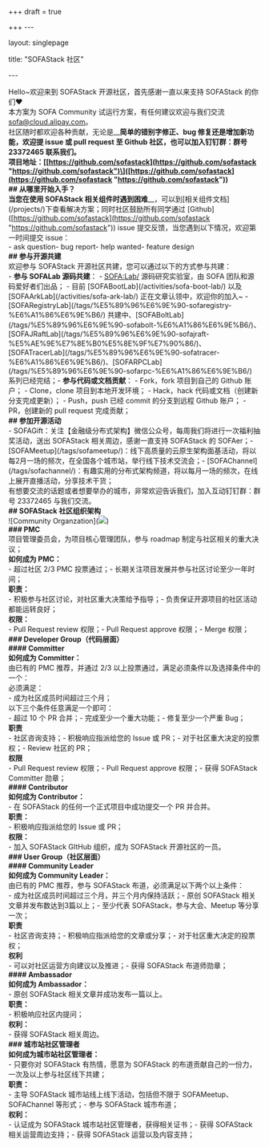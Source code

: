+++
draft = true

+++
\---

layout: singlepage

title: "SOFAStack 社区"

\---

  
Hello\~欢迎来到 SOFAStack 开源社区，首先感谢一直以来支持 SOFAStack 的你们❤  
本方案为 SOFA Community 试运行方案，有任何建议欢迎与我们交流 <sofa@cloud.alipay.com>。  
社区随时都欢迎各种贡献，无论是__**简单的错别字修正**__、__**bug 修复**__还是__**增加新功能**__，欢迎提 issue 或 pull request 至 Github 社区，也可以加入钉钉群：群号 23372465 联系我们。  
项目地址：\[[https://github.com/sofastack](https://github.com/sofastack "https://github.com/sofastack")\]([https://github.com/sofastack](https://github.com/sofastack "https://github.com/sofastack"))  
**## 从哪里开始入手？**  
当您在使用 SOFAStack 相关组件时__**遇到困难**__，可以到\[相关组件文档\](/projects/)下查看解决方案；同时社区鼓励所有同学通过 \[Github\]([https://github.com/sofastack](https://github.com/sofastack "https://github.com/sofastack")) issue 提交反馈，当您遇到以下情况，欢迎第一时间提交 issue：  
\- ask question- bug report- help wanted- feature design  
**## 参与开源共建**  
欢迎参与 SOFAStack 开源社区共建，您可以通过以下的方式参与共建：  
\- __**参与 SOFALab 源码共建**__： - <SOFA:Lab/> 源码研究实验室，由 SOFA 团队和源码爱好者们出品； - 目前 \[SOFABootLab\](/activities/sofa-boot-lab/) 以及 \[SOFAArkLab\](/activities/sofa-ark-lab/) 正在文章认领中，欢迎你的加入\~ - \[SOFARegistryLab\](/tags/%E5%89%96%E6%9E%90-sofaregistry-%E6%A1%86%E6%9E%B6/) 共建中、\[SOFABoltLab\](/tags/%E5%89%96%E6%9E%90-sofabolt-%E6%A1%86%E6%9E%B6/)、\[SOFAJRaftLab\](/tags/%E5%89%96%E6%9E%90-sofajraft-%E5%AE%9E%E7%8E%B0%E5%8E%9F%E7%90%86/)、\[SOFATracerLab\](/tags/%E5%89%96%E6%9E%90-sofatracer-%E6%A1%86%E6%9E%B6/)、\[SOFARPCLab\](/tags/%E5%89%96%E6%9E%90-sofarpc-%E6%A1%86%E6%9E%B6/) 系列已经完结；- __**参与代码或文档贡献**__： - Fork，fork 项目到自己的 Github 账户； - Clone，clone 项目到本地开发环境； - Hack，hack 代码或文档（创建新分支完成更新）； - Push，push 已经 commit 的分支到远程 Github 账户； - PR，创建新的 pull request 完成贡献；  
**## 参加开源活动**  
\- SOFAGift：关注【金融级分布式架构】微信公众号，每周我们将进行一次福利抽奖活动，送出 SOFAStack 相关周边，感谢一直支持 SOFAStack 的 SOFAer；- \[SOFAMeetup\](/tags/sofameetup/)：线下高质量的云原生架构面基活动，将以每2月一场的频次，在全国各个城市站，举行线下技术交流会；- \[SOFAChannel\](/tags/sofachannel/)：有趣实用的分布式架构频道，将以每月一场的频次，在线上展开直播活动，分享技术干货；  
有想要交流的话题或者想要举办的城市，非常欢迎告诉我们，加入互动钉钉群：群号 23372465 与我们交流。  
**## SOFAStack 社区组织架构**  
!\[Community Organzation\](![](https://cdn.nlark.com/yuque/0/2019/png/226702/1577327906629-43c94574-2f7e-4c49-b27a-de9a836a54f2.png))  
**### PMC**  
项目管理委员会，为项目核心管理团队，参与 roadmap 制定与社区相关的重大决议；  
__**如何成为 PMC：**__  
\- 超过社区 2/3 PMC 投票通过；- 长期关注项目发展并参与社区讨论至少一年时间；  
__**职责：**__  
\- 积极参与社区讨论，对社区重大决策给予指导；- 负责保证开源项目的社区活动都能运转良好；  
__**权限：**__  
\- Pull Request review 权限；- Pull Request approve 权限；- Merge 权限；  
**### Developer Group（代码层面）**  
**#### Committer**  
__**如何成为 Committer：**__  
由已有的 PMC 推荐，并通过 2/3 以上投票通过，满足必须条件以及选择条件中的一个：  
必须满足：  
\- 成为社区成员时间超过三个月；  
以下三个条件任意满足一个即可：  
\- 超过 10 个 PR 合并；- 完成至少一个重大功能；- 修复至少一个严重 Bug；  
__**职责**__  
\- 社区咨询支持；- 积极响应指派给您的 Issue 或 PR；- 对于社区重大决定的投票权；- Review 社区的 PR；  
__**权限**__  
\- Pull Request review 权限；- Pull Request approve 权限；- 获得 SOFAStack Committer 勋章；  
**#### Contributor**  
__**如何成为 Contributor：**__  
\- 在 SOFAStack 的任何一个正式项目中成功提交一个 PR 并合并。  
__**职责：**__  
\- 积极响应指派给您的 Issue 或 PR；  
__**权限：**__  
\- 加入 SOFAStack GItHub 组织，成为 SOFAStack 开源社区的一员。  
**### User Group（社区层面）**  
**#### Community Leader**  
__**如何成为 Community Leader：**__  
由已有的 PMC 推荐，参与 SOFAStack 布道，必须满足以下两个以上条件：  
\- 成为社区成员时间超过三个月，并三个月内保持活跃；- 原创 SOFAStack 相关文章并发布数达到3篇以上；- 至少代表 SOFAStack，参与大会、Meetup 等分享一次；  
__**职责**__  
\- 社区咨询支持；- 积极响应指派给您的文章或分享；- 对于社区重大决定的投票权；  
__**权利**__  
\- 可以对社区运营方向建议以及推进；- 获得 SOFAStack 布道师勋章；  
**#### Ambassador**  
__**如何成为 Ambassador：**__  
\- 原创 SOFAStack 相关文章并成功发布一篇以上。  
__**职责：**__  
\- 积极响应社区内提问；  
__**权利：**__  
\- 获得 SOFAStack 相关周边。  
**### 城市站社区管理者**  
__**如何成为城市站社区管理者：**__  
\- 只要你对 SOFAStack 有热情，愿意为 SOFAStack 的布道贡献自己的一份力，一次及以上参与社区线下共建；  
__**职责：**__  
\- 主导 SOFAStack 城市站线上线下活动，包括但不限于 SOFAMeetup、SOFAChannel 等形式；- 参与 SOFAStack 城市布道；  
__**权利：**__  
\- 认证成为 SOFAStack 城市站社区管理者，获得相关证书；- 获得 SOFAStack 相关运营周边支持；- 获得 SOFAStack 运营以及内容支持；